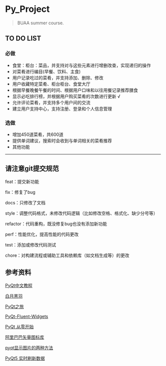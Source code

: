 # Py_Project

> BUAA summer course.

## TO DO LIST

### 必做

- 食堂：柜台：菜品，并支持对与这些元素进行增删改查，实现递归的操作
- 对菜肴进行编目(早餐、饮料、主食)
- 用户记录吃过的菜肴，并支持添加、删除、修改
- 用户收藏特定菜肴、柜台柜台、食堂大厅
- 根据早餐晚餐午餐的时间、根据用户口味和以往用餐记录推荐膳食
- 显示必吃排行榜，并根据用户购买菜肴的次数进行更新 √
- 允许评论菜肴，并支持多个用户间的交流
- 建立用户支持中心，支持注册、登录和个人信息管理

### 选做

- 增加450道菜肴，共600道
- 提供单词建议，搜索时会收到与单词相关的菜肴推荐
- 其他功能

---

## 请注意git提交规范

feat：提交新功能

fix：修复了bug

docs：只修改了文档

style：调整代码格式，未修改代码逻辑（比如修改空格、格式化、缺少分号等）

refactor：代码重构，既没修复bug也没有添加新功能

perf：性能优化，提高性能的代码更改

test：添加或修改代码测试

chore：对构建流程或辅助工具和依赖库（如文档生成等）的更改

## 参考资料

[PyQt中文教程](https://maicss.gitbook.io/pyqt-chinese-tutoral/pyqt5)

[白月黑羽](https://www.byhy.net/tut/py/gui/qt_01/)

[PyQt之旅](https://blog.csdn.net/enderman_xiaohei/category_10350207.html)

[PyQt-Fluent-Widgets](https://pyqt-fluent-widgets.readthedocs.io/zh_CN/latest/quick-start.html)

[PyQt 从零开始](https://www.zhihu.com/column/c_1463982456055959552)

[阿里巴巴矢量图标库](https://www.iconfont.cn/?spm=a313x.7781069.1998910419.d4d0a486a)

[pyqt显示图片的两种方法](https://blog.csdn.net/weixin_46180132/article/details/118178229)

[PyQt5 实时刷新数据](https://blog.csdn.net/qq_27694835/article/details/111866698)


